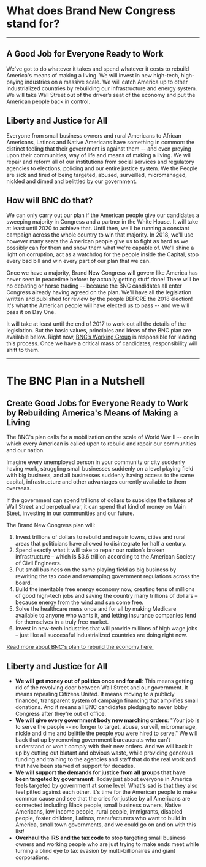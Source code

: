 # What does Brand New Congress stand for?
___
## A Good Job for Everyone Ready to Work
We've got to do whatever it takes and spend whatever it costs to rebuild America's means of making a living. We will invest in new high-tech, high-paying industries on a massive scale. We will catch America up to other industrialized countries by rebuilding our infrastructure and energy system. We will take Wall Street out of the driver’s seat of the economy and put the American people back in control. 
## Liberty and Justice for All
Everyone from small business owners and rural Americans to African Americans, Latinos and Native Americans have something in common: the distinct feeling that their government is against them -- and even preying upon their communities, way of life and means of making a living. We will repair and reform all of our institutions from social services and regulatory agencies to elections, policing and our entire justice system. We the People are sick and tired of being targeted, abused, surveilled, micromanaged, nickled and dimed and belittled by our government.   

## How will BNC do that?

We can only carry out our plan if the American people give our candidates a sweeping majority in Congress and a partner in the White House. It will take at least until 2020 to achieve that. Until then, we'll be running a constant campaign across the whole country to win that majority. In 2018, we'll use however many seats the American people give us to fight as hard as we possibly can for them and show them what we're capable of. We'll shine a light on corruption, act as a watchdog for the people inside the Capital, stop every bad bill and win every part of our plan that we can.  


Once we have a majority, Brand New Congress will govern like America has never seen in peacetime before: by actually getting stuff done! There will be no debating or horse trading -- because the BNC candidates all enter Congress already having agreed on the plan. We'll have all the legislation written and published for review by the people BEFORE the 2018 election! It's what the American people will have elected us to pass -- and we will pass it on Day One. 


It will take at least until the end of 2017 to work out all the details of the legislation. But the basic values, principles and ideas of the BNC plan are available below. Right now, [BNC’s Working Group](https://wiki.brandnewcongress.org/index.php?title=Our_Team-Based_Organization) is responsible for leading this process. Once we have a critical mass of candidates, responsibility will shift to them.


------
# The BNC Plan in a Nutshell
## Create Good Jobs for Everyone Ready to Work by Rebuilding America's Means of Making a Living
The BNC's plan calls for a mobilization on the scale of World War II -- one in which every American is called upon to rebuild and repair our communities and our nation. 

Imagine every unemployed person in your community or city suddenly having work, struggling small businesses suddenly on a level playing field with big business, and all businesses suddenly having access to the same capital, infrastructure and other advantages currently available to them overseas. 

If the government can spend trillions of dollars to subsidize the failures of Wall Street and perpetual war, it can spend that kind of money on Main Steet, investing in our communities and our future. 

The Brand New Congress plan will:

1. Invest trillions of dollars to rebuild and repair towns, cities and rural areas that politicians have allowed to disintegrate for half a century.
2. Spend exactly what it will take to repair our nation’s broken infrastructure – which is $3.6 trillion according to the American Society of Civil Engineers.
3. Put small business on the same playing field as big business by rewriting the tax code and revamping government regulations across the board.
4. Build the inevitable free energy economy now, creating tens of millions of good high-tech jobs and saving the country many trillions of dollars – because energy from the wind and sun come free.
5. Solve the healthcare mess once and for all by making Medicare available to anyone who wants it, and letting insurance companies fend for themselves in a truly free market.
6. Invest in new-tech industries that will provide millions of high wage jobs – just like all successful industrialized countries are doing right now.

[Read more about BNC's plan to rebuild the economy here.](https://docs.google.com/document/d/1sCFs5hqitbXBBqXxU6NULDyvydXqm-ALOqW21dv9P9k/edit?usp=sharing)

## Liberty and Justice for All
* **We will get money out of politics once and for all**: This means getting rid of the revolving door between Wall Street and our government. It means repealing Citizens United. It means moving to a publicly financed, transparent system of campaign financing that amplifies small donations. And it means all BNC candidates pledging to never lobby Congress after they're out of office.
* **We will give every government body new marching orders**: "Your job is to serve the people -- no longer to target, abuse, surveil, micromanage, nickle and dime and belittle the people you were hired to serve." We will back that up by removing government bureaucrats who can't understand or won't comply with their new orders. And we will back it up by cutting out blatant and obvious waste, while providing generous funding and training to the agencies and staff that do the real work and that have been starved of support for decades. 
* **We will support the demands for justice from all groups that have been targeted by government:** Today just about everyone in America feels targeted by government at some level. What's sad is that they also feel pitted against each other. It's time for the American people to make common cause and see that the cries for justice by all Americans are connected including Black people, small business owners, Native Americans, low income people, rural people, immigrants, disabled people, foster children, Latinos, manufacturers who want to build in America, small town governments, and we could go on and on with this list! 
* **Overhaul the IRS and the tax code** to stop targeting small business owners and working people who are just trying to make ends meet while turning a blind eye to tax evasion by multi-billionaires and giant corporations. 
